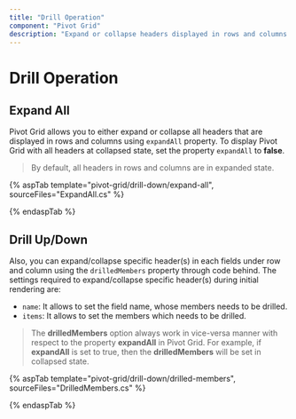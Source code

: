 ```yaml
---
title: "Drill Operation"
component: "Pivot Grid"
description: "Expand or collapse headers displayed in rows and columns."
---
```


# Drill Operation

## Expand All

Pivot Grid allows you to either expand or collapse all headers that are displayed in rows and columns using `expandAll` property. To display Pivot Grid with all headers at collapsed state, set the property `expandAll` to **false**.

> By default, all headers in rows and columns are in expanded state.

{% aspTab template="pivot-grid/drill-down/expand-all", sourceFiles="ExpandAll.cs" %}

{% endaspTab %}

## Drill Up/Down

Also, you can expand/collapse specific header(s) in each fields under row and column using the `drilledMembers` property through code behind. The settings required to expand/collapse specific header(s) during initial rendering are:
* `name`: It allows to set the field name, whose members needs to be drilled.
* `items`: It allows to set the members which needs to be drilled.

> The **drilledMembers** option always work in vice-versa manner with respect to the property **expandAll** in Pivot Grid. For example, if **expandAll** is set to true, then the **drilledMembers** will be set in collapsed state.

{% aspTab template="pivot-grid/drill-down/drilled-members", sourceFiles="DrilledMembers.cs" %}

{% endaspTab %}